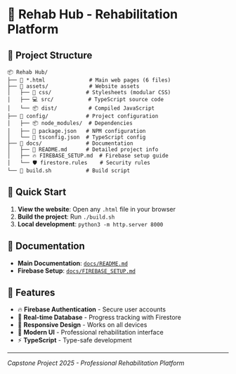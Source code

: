 # 🏥 Rehab Hub - Rehabilitation Platform

## 📁 Project Structure

```
📦 Rehab Hub/
├── 📄 *.html              # Main web pages (6 files)
├── 📁 assets/             # Website assets
│   ├── 🎨 css/           # Stylesheets (modular CSS)
│   ├── 💻 src/           # TypeScript source code
│   └── 📦 dist/          # Compiled JavaScript
├── 📁 config/            # Project configuration
│   ├── 📦 node_modules/  # Dependencies
│   ├── 📄 package.json   # NPM configuration
│   └── 📄 tsconfig.json  # TypeScript config
├── 📁 docs/              # Documentation
│   ├── 📖 README.md      # Detailed project info
│   ├── 🔥 FIREBASE_SETUP.md  # Firebase setup guide
│   └── 🛡️ firestore.rules    # Security rules
└── 🔧 build.sh           # Build script
```

## 🚀 Quick Start

1. **View the website**: Open any `.html` file in your browser
2. **Build the project**: Run `./build.sh`
3. **Local development**: `python3 -m http.server 8000`

## 📖 Documentation

- **Main Documentation**: [`docs/README.md`](docs/README.md)
- **Firebase Setup**: [`docs/FIREBASE_SETUP.md`](docs/FIREBASE_SETUP.md)

## 🎯 Features

- 🔥 **Firebase Authentication** - Secure user accounts
- 💾 **Real-time Database** - Progress tracking with Firestore
- 📱 **Responsive Design** - Works on all devices
- 🎨 **Modern UI** - Professional rehabilitation interface
- ⚡ **TypeScript** - Type-safe development

---
*Capstone Project 2025 - Professional Rehabilitation Platform*
